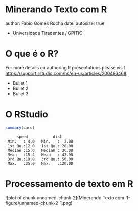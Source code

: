 Minerando Texto com R
========================================================
author: Fabio Gomes Rocha
date: 
autosize: true
- Universidade Tiradentes / GPITIC

O que é o R?
========================================================

For more details on authoring R presentations please visit <https://support.rstudio.com/hc/en-us/articles/200486468>.

- Bullet 1
- Bullet 2
- Bullet 3

O RStudio
========================================================


```r
summary(cars)
```

```
     speed           dist       
 Min.   : 4.0   Min.   :  2.00  
 1st Qu.:12.0   1st Qu.: 26.00  
 Median :15.0   Median : 36.00  
 Mean   :15.4   Mean   : 42.98  
 3rd Qu.:19.0   3rd Qu.: 56.00  
 Max.   :25.0   Max.   :120.00  
```

Processamento de texto em R
========================================================

![plot of chunk unnamed-chunk-2](Minerando Texto com R-figure/unnamed-chunk-2-1.png)
